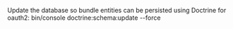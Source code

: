 Update the database so bundle entities can be persisted using Doctrine for oauth2:
bin/console doctrine:schema:update --force